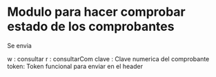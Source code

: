 # Modulo para hacer comprobar estado de los comprobantes
Se envia

w : consultar
r : consultarCom
clave : Clave numerica del comprobante
token: Token funcional para enviar en el header




